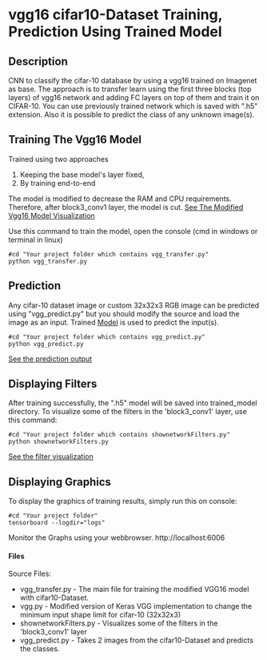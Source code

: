 # vgg16 cifar10-Dataset Training, Prediction Using Trained Model


## Description
CNN to classify the cifar-10 database by using a vgg16 trained on Imagenet as base.
The approach is to transfer learn using the first three blocks (top layers) of vgg16 network and adding FC layers on top of them and train it on CIFAR-10. 
You can use previously trained network which is saved with ".h5" extension. Also it is possible to predict the class of any unknown image(s).


## Training The Vgg16 Model
Trained using two approaches
1. Keeping the base model's layer fixed,
2. By training end-to-end

The model is modified to decrease the RAM and CPU requirements. Therefore, after block3_conv1 layer, the model is cut.
[See The Modified Vgg16 Model Visualization](outputs/model_plot.png)

Use this command to train the model, open the console (cmd in windows or terminal in linux)
```console
#cd "Your project folder which contains vgg_transfer.py"
python vgg_transfer.py
```




## Prediction
Any cifar-10 dataset image or custom 32x32x3 RGB image can be predicted using "vgg_predict.py" but you should modify the source and load the image as an input. 
Trained [Model](trained_model/cifar10-vgg16_model.h5 "Trained Model") is used to predict the input(s).
```console
#cd "Your project folder which contains vgg_predict.py"
python vgg_predict.py
```
[See the prediction output](outputs/output_predict.txt "Prediction output")


## Displaying Filters
After training successfully, the ".h5" model will be saved into trained_model directory.
To visualize some of the filters in the 'block3_conv1' layer, use this command:
```console
#cd "Your project folder which contains shownetworkFilters.py"
python shownetworkFilters.py
```
[See the filter visualization](outputs/stitched_filters_block3_conv1_8x8.png)


## Displaying Graphics
To display the graphics of training results, simply run this on console:
```console
#cd "Your project folder"
tensorboard --logdir="logs"
```
Monitor the Graphs using your webbrowser. http://localhost:6006


#### Files
Source Files:
* vgg_transfer.py - The main file for training the modified VGG16 model with cifar10-Dataset.
* vgg.py - Modified version of Keras VGG implementation to change the minimum input shape limit for cifar-10 (32x32x3)
* shownetworkFilters.py - Visualizes some of the filters in the 'block3_conv1' layer
* vgg_predict.py - Takes 2 images from the cifar10-Dataset and predicts the classes. 
